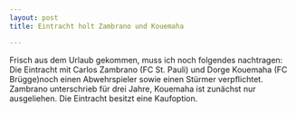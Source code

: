 ```yaml
---
layout: post
title: Eintracht holt Zambrano und Kouemaha

---
```


Frisch aus dem Urlaub gekommen, muss ich noch folgendes nachtragen: Die Eintracht mit Carlos Zambrano (FC St. Pauli) und Dorge Kouemaha (FC Brügge)noch einen Abwehrspieler sowie einen Stürmer verpflichtet. Zambrano unterschrieb für drei Jahre, Kouemaha ist zunächst nur ausgeliehen. Die Eintracht besitzt eine Kaufoption.


